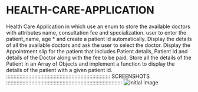 # HEALTH-CARE-APPLICATION
 Health Care Application in which use an enum to store the available doctors with attributes name,  consultation fee and specialization.
 user to enter the patient_name, age * and create a patient id automatically.
 Display the details of all the available doctors and ask the user to select the doctor.
 Display the Appointment slip for the patient that includes Patient details, Patient Id and details of the Doctor along with the fee to be paid. 
 Store all the details of the Patient  in an Array of Objects and implement a function to display the details of the patient with a given patient id.
:::::::::::::::::::::::::::::::::::::::::::::::::::::::::::::::::::::: SCREENSHOTS ::::::::::::::::::::::::::::::::::::::::::::::::::::::::::::::::::::::::::::::
![initial image](https://github.com/avinash0786/HEALTH-CARE-APPLICATION/blob/master/images?raw=true)
